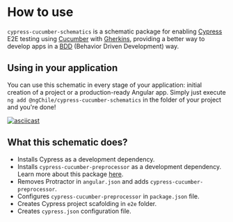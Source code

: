 # How to use
`cypress-cucumber-schematics` is a schematic package for enabling [Cypress](https://www.cypress.io/) E2E testing using [Cucumber](https://cucumber.io/docs/cucumber/) with [Gherkins](https://cucumber.io/docs/gherkin/), providing a better way to develop apps in a [BDD](https://en.wikipedia.org/wiki/Behavior-driven_development) (Behavior Driven Development) way.

## Using in your application
You can use this schematic in every stage of your application: initial creation of a project or a production-ready Angular app. Simply just execute `ng add @ngChile/cypress-cucumber-schematics` in the folder of your project and you're done!

[![asciicast](https://asciinema.org/a/290098.svg)](https://asciinema.org/a/290098)

## What this schematic does?
* Installs Cypress as a development dependency.
* Installs `cypress-cucumber-preprocessor` as a development dependency. Learn more about this package [here](https://github.com/TheBrainFamily/cypress-cucumber-preprocessor).
* Removes Protractor in `angular.json` and adds `cypress-cucumber-preprocessor`.
* Configures `cypress-cucumber-preprocessor` in `package.json` file.
* Creates Cypress project scafolding in `e2e` folder.
* Creates `cypress.json` configuration file.